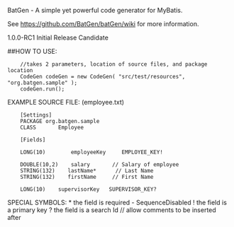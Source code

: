 BatGen - A simple yet powerful code generator for MyBatis.

See https://github.com/BatGen/batGen/wiki for more information.

1.0.0-RC1 Initial Release Candidate


##HOW TO USE:
```
    //takes 2 parameters, location of source files, and package location
    CodeGen codeGen = new CodeGen( "src/test/resources", "org.batgen.sample" );
    codeGen.run();
```

EXAMPLE SOURCE FILE: (employee.txt)
```
    [Settings]
    PACKAGE org.batgen.sample
    CLASS       Employee
    
    [Fields]
    
    LONG(10)        employeeKey     EMPLOYEE_KEY!
    
    DOUBLE(10,2)    salary       // Salary of employee
    STRING(132)    lastName*      // Last Name
    STRING(132)    firstName     // First Name
    
    LONG(10)    supervisorKey   SUPERVISOR_KEY?
```

SPECIAL SYMBOLS:
    * the field is required
    - SequenceDisabled
    ! the field is a primary key
    ? the field is a search Id
    // allow comments to be inserted after
